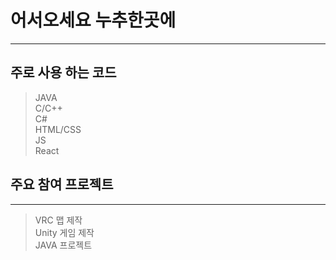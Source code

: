 # 어서오세요 누추한곳에
----------
## __주로 사용 하는 코드__
> JAVA <br/>
> C/C++ <br/>
> C# <br/>
> HTML/CSS <br/>
> JS <br />
> React <br />

## __주요 참여 프로젝트__
----------
> VRC 맵 제작 <br/>
> Unity 게임 제작 <br/>
> JAVA 프로젝트
